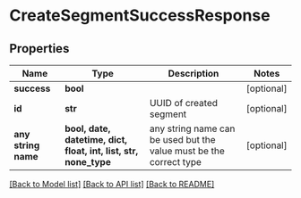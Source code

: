 # CreateSegmentSuccessResponse


## Properties
Name | Type | Description | Notes
------------ | ------------- | ------------- | -------------
**success** | **bool** |  | [optional] 
**id** | **str** | UUID of created segment | [optional] 
**any string name** | **bool, date, datetime, dict, float, int, list, str, none_type** | any string name can be used but the value must be the correct type | [optional]

[[Back to Model list]](../README.md#documentation-for-models) [[Back to API list]](../README.md#documentation-for-api-endpoints) [[Back to README]](../README.md)


